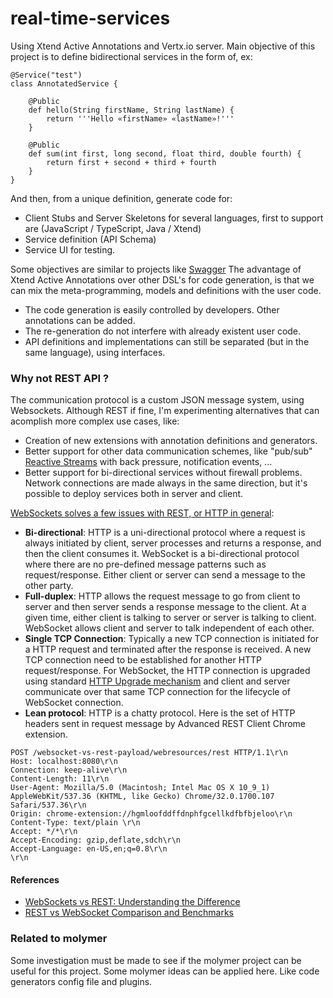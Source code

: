 # real-time-services

Using Xtend Active Annotations and Vertx.io server.
Main objective of this project is to define bidirectional services in the form of, ex:
```
@Service("test")
class AnnotatedService {
	
	@Public
	def hello(String firstName, String lastName) {
		return '''Hello «firstName» «lastName»!'''
	}
	
	@Public
	def sum(int first, long second, float third, double fourth) {
		return first + second + third + fourth
	}
}
```

And then, from a unique definition, generate code for:
* Client Stubs and Server Skeletons for several languages, first to support are (JavaScript / TypeScript, Java / Xtend)
* Service definition (API Schema)
* Service UI for testing.

Some objectives are similar to projects like [Swagger](http://swagger.io/)
The advantage of Xtend Active Annotations over other DSL's for code generation, is that we can mix the meta-programming, models and definitions with the user code.
* The code generation is easily controlled by developers. Other annotations can be added.
* The re-generation do not interfere with already existent user code.
* API definitions and implementations can still be separated (but in the same language), using interfaces.

### Why not REST API ?
The communication protocol is a custom JSON message system, using Websockets.
Although REST if fine, I'm experimenting alternatives that can acomplish more complex use cases, like:
* Creation of new extensions with annotation definitions and generators.
* Better support for other data communication schemes, like "pub/sub" [Reactive Streams](https://github.com/reactive-streams/reactive-streams-jvm/) with back pressure, notification events, ...
* Better support for bi-directional services without firewall problems. Network connections are made always in the same direction, but it's possible to deploy services both in server and client.

[WebSockets solves a few issues with REST, or HTTP in general](http://blog.arungupta.me/rest-vs-websocket-comparison-benchmarks/):
* **Bi-directional**: HTTP is a uni-directional protocol where a request is always initiated by client, server processes and returns a response, and then the client consumes it. WebSocket is a bi-directional protocol where there are no pre-defined message patterns such as request/response. Either client or server can send a message to the other party.
* **Full-duplex**: HTTP allows the request message to go from client to server and then server sends a response message to the client. At a given time, either client is talking to server or server is talking to client. WebSocket allows client and server to talk independent of each other.
* **Single TCP Connection**: Typically a new TCP connection is initiated for a HTTP request and terminated after the response is received. A new TCP connection need to be established for another HTTP request/response. For WebSocket, the HTTP connection is upgraded using standard [HTTP Upgrade mechanism](https://www.w3.org/Protocols/rfc2616/rfc2616-sec14.html#sec14.42) and client and server communicate over that same TCP connection for the lifecycle of WebSocket connection.
* **Lean protocol**: HTTP is a chatty protocol. Here is the set of HTTP headers sent in request message by Advanced REST Client Chrome extension.
```
POST /websocket-vs-rest-payload/webresources/rest HTTP/1.1\r\n
Host: localhost:8080\r\n
Connection: keep-alive\r\n
Content-Length: 11\r\n
User-Agent: Mozilla/5.0 (Macintosh; Intel Mac OS X 10_9_1) AppleWebKit/537.36 (KHTML, like Gecko) Chrome/32.0.1700.107 Safari/537.36\r\n
Origin: chrome-extension://hgmloofddffdnphfgcellkdfbfbjeloo\r\n
Content-Type: text/plain \r\n
Accept: */*\r\n
Accept-Encoding: gzip,deflate,sdch\r\n
Accept-Language: en-US,en;q=0.8\r\n
\r\n
```

#### References
* [WebSockets vs REST: Understanding the Difference](https://www.pubnub.com/blog/2015-01-05-websockets-vs-rest-api-understanding-the-difference/)
* [REST vs WebSocket Comparison and Benchmarks](http://blog.arungupta.me/rest-vs-websocket-comparison-benchmarks/)

### Related to molymer 
Some investigation must be made to see if the molymer project can be useful for this project.
Some molymer ideas can be applied here. Like code generators config file and plugins.
